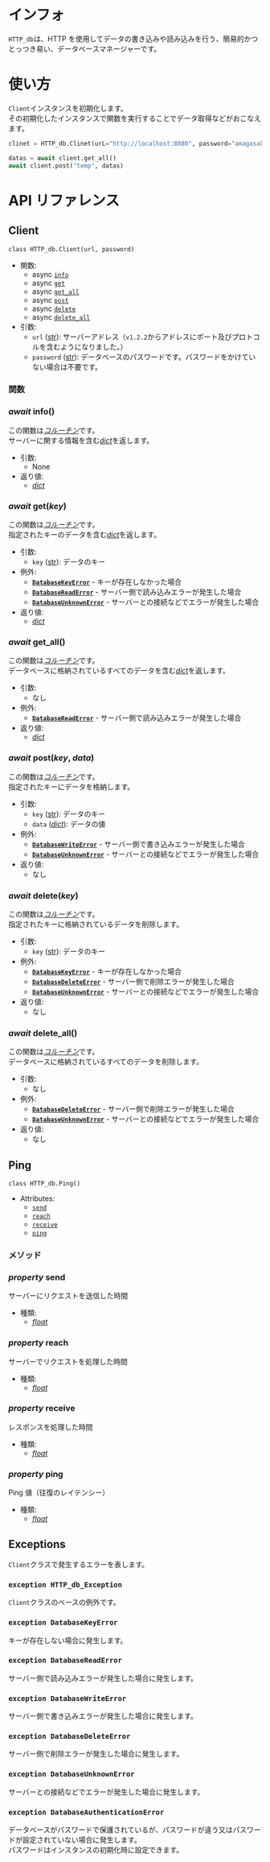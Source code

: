# インフォ

`HTTP_db`は、HTTP を使用してデータの書き込みや読み込みを行う、簡易的かつとっつき易い、データベースマネージャーです。

# 使い方

`Client`インスタンスを初期化します。  
その初期化したインスタンスで関数を実行することでデータ取得などがおこなえます。

```py
clinet = HTTP_db.Clinet(urL="http://localhost:8080", password="amagasaki2022")

datas = await client.get_all()
await client.post("temp", datas)
```

# API リファレンス

## Client

`class HTTP_db.Client(url, password)`

- 関数:
  - async [`info`](#await-info)
  - async [`get`](#await-get)
  - async [`get_all`](#await-getall)
  - async [`post`](#await-post)
  - async [`delete`](#await-delete)
  - async [`delete_all`](#await-deleteall)
- 引数:
  - `url` ([str](https://docs.python.org/3/library/functions.html#func-str)): サーバーアドレス（`v1.2.2`からアドレスにポート及びプロトコルを含むようになりました。）
  - `password` ([str](https://docs.python.org/3/library/functions.html#func-str)): データベースのパスワードです。パスワードをかけていない場合は不要です。

### 関数

### _await_ **info()**

この関数は[_コルーチン_](https://docs.python.org/3/library/asyncio-task.html#coroutine)です。  
サーバーに関する情報を含む[_dict_](https://docs.python.org/3/library/stdtypes.html#dict)を返します。

- 引数:
  - None
- 返り値:
  - [_dict_](https://docs.python.org/3/library/stdtypes.html#dict)

### _await_ **get(_key_)**

この関数は[_コルーチン_](https://docs.python.org/3/library/asyncio-task.html#coroutine)です。  
指定されたキーのデータを含む[_dict_](https://docs.python.org/3/library/stdtypes.html#dict)を返します。

- 引数:
  - `key` ([str](https://docs.python.org/3/library/functions.html#func-str)): データのキー
- 例外:
  - [**`DatabaseKeyError`**](#exception-databasekeyerror) - キーが存在しなかった場合
  - [**`DatabaseReadError`**](#exception-databasereaderror) - サーバー側で読み込みエラーが発生した場合
  - [**`DatabaseUnknownError`**](#exception-databaseunknownerror) - サーバーとの接続などでエラーが発生した場合
- 返り値:
  - [_dict_](https://docs.python.org/3/library/stdtypes.html#dict)

### _await_ **get_all()**

この関数は[_コルーチン_](https://docs.python.org/3/library/asyncio-task.html#coroutine)です。  
データベースに格納されているすべてのデータを含む[_dict_](https://docs.python.org/3/library/stdtypes.html#dict)を返します。

- 引数:
  - なし
- 例外:
  - [**`DatabaseReadError`**](#exception-databasereaderror) - サーバー側で読み込みエラーが発生した場合
- 返り値:
  - [_dict_](https://docs.python.org/3/library/stdtypes.html#dict)

### _await_ **post(_key_, _data_)**

この関数は[_コルーチン_](https://docs.python.org/3/library/asyncio-task.html#coroutine)です。  
指定されたキーにデータを格納します。

- 引数:
  - `key` ([str](https://docs.python.org/3/library/functions.html#func-str)): データのキー
  - `data` ([_dict_](https://docs.python.org/3/library/stdtypes.html#dict)): データの値
- 例外:
  - [**`DatabaseWriteError`**](#exception-databasewriteerror) - サーバー側で書き込みエラーが発生した場合
  - [**`DatabaseUnknownError`**](#exception-databaseunknownerror) - サーバーとの接続などでエラーが発生した場合
- 返り値:
  - なし

### _await_ **delete(_key_)**

この関数は[_コルーチン_](https://docs.python.org/3/library/asyncio-task.html#coroutine)です。  
指定されたキーに格納されているデータを削除します。

- 引数:
  - `key` ([str](https://docs.python.org/3/library/functions.html#func-str)): データのキー
- 例外:
  - [**`DatabaseKeyError`**](#exception-databasekeyerror) - キーが存在しなかった場合
  - [**`DatabaseDeleteError`**](#exception-databasedeleteerror) - サーバー側で削除エラーが発生した場合
  - [**`DatabaseUnknownError`**](#exception-databaseunknownerror) - サーバーとの接続などでエラーが発生した場合
- 返り値:
  - なし

### _await_ **delete_all()**

この関数は[_コルーチン_](https://docs.python.org/3/library/asyncio-task.html#coroutine)です。  
データベースに格納されているすべてのデータを削除します。

- 引数:
  - なし
- 例外:
  - [**`DatabaseDeleteError`**](#exception-databasedeleteerror) - サーバー側で削除エラーが発生した場合
  - [**`DatabaseUnknownError`**](#exception-databaseunknownerror) - サーバーとの接続などでエラーが発生した場合
- 返り値:
  - なし

## Ping

`class HTTP_db.Ping()`

- Attributes:
  - [`send`](#property-send)
  - [`reach`](#property-reach)
  - [`receive`](#property-receive)
  - [`ping`](#property-ping)

### メソッド

### _property_ **send**

サーバーにリクエストを送信した時間

- 種類:
  - [_float_](https://docs.python.org/3/library/functions.html#float)

### _property_ **reach**

サーバーでリクエストを処理した時間

- 種類:
  - [_float_](https://docs.python.org/3/library/functions.html#float)

### _property_ **receive**

レスポンスを処理した時間

- 種類:
  - [_float_](https://docs.python.org/3/library/functions.html#float)

### _property_ **ping**

Ping 値（往復のレイテンシー）

- 種類:
  - [_float_](https://docs.python.org/3/library/functions.html#float)

## Exceptions

`Client`クラスで発生するエラーを表します。

### `exception HTTP_db_Exception`

`Client`クラスのベースの例外です。

### `exception DatabaseKeyError`

キーが存在しない場合に発生します。

### `exception DatabaseReadError`

サーバー側で読み込みエラーが発生した場合に発生します。

### `exception DatabaseWriteError`

サーバー側で書き込みエラーが発生した場合に発生します。

### `exception DatabaseDeleteError`

サーバー側で削除エラーが発生した場合に発生します。

### `exception DatabaseUnknownError`

サーバーとの接続などでエラーが発生した場合に発生します。

### `exception DatabaseAuthenticationError`

データベースがパスワードで保護されているが、パスワードが違う又はパスワードが設定されていない場合に発生します。  
パスワードはインスタンスの初期化時に設定できます。
